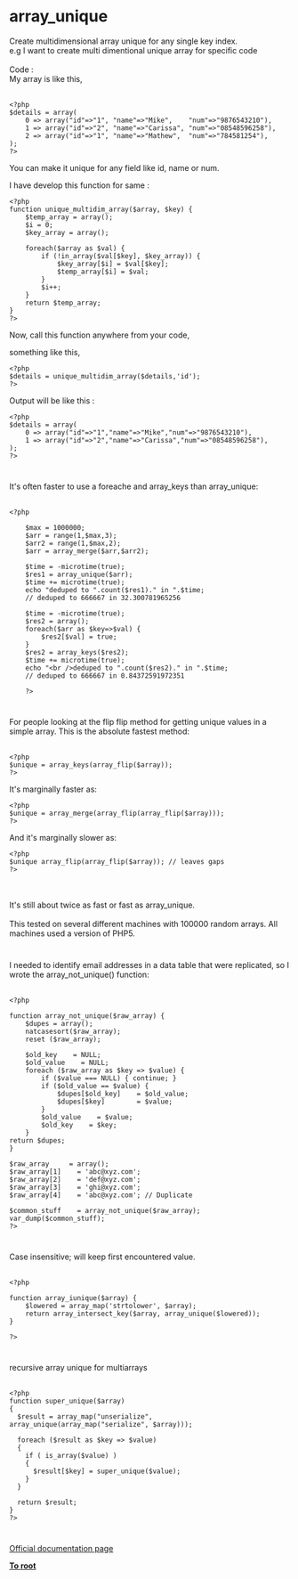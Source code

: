 # array_unique



Create multidimensional array unique for any single key index.<br>e.g I want to create multi dimentional unique array for specific code<br><br>Code : <br>My array is like this,<br><br>

```
<?php
$details = array(
    0 => array("id"=>"1", "name"=>"Mike",    "num"=>"9876543210"),
    1 => array("id"=>"2", "name"=>"Carissa", "num"=>"08548596258"),
    2 => array("id"=>"1", "name"=>"Mathew",  "num"=>"784581254"),
);
?>
```


You can make it unique for any field like id, name or num.

I have develop this function for same : 


```
<?php
function unique_multidim_array($array, $key) {
    $temp_array = array();
    $i = 0;
    $key_array = array();
    
    foreach($array as $val) {
        if (!in_array($val[$key], $key_array)) {
            $key_array[$i] = $val[$key];
            $temp_array[$i] = $val;
        }
        $i++;
    }
    return $temp_array;
}
?>
```


Now, call this function anywhere from your code,

something like this,


```
<?php
$details = unique_multidim_array($details,'id');
?>
```


Output will be like this :


```
<?php
$details = array(
    0 => array("id"=>"1","name"=>"Mike","num"=>"9876543210"),
    1 => array("id"=>"2","name"=>"Carissa","num"=>"08548596258"),
);
?>
```
  

#

It&apos;s often faster to use a foreache and array_keys than array_unique:<br><br>    

```
<?php

    $max = 1000000;
    $arr = range(1,$max,3);
    $arr2 = range(1,$max,2);
    $arr = array_merge($arr,$arr2);

    $time = -microtime(true);
    $res1 = array_unique($arr);
    $time += microtime(true);
    echo "deduped to ".count($res1)." in ".$time;
    // deduped to 666667 in 32.300781965256

    $time = -microtime(true);
    $res2 = array();
    foreach($arr as $key=>$val) {    
        $res2[$val] = true;
    }
    $res2 = array_keys($res2);
    $time += microtime(true);
    echo "<br />deduped to ".count($res2)." in ".$time;
    // deduped to 666667 in 0.84372591972351

    ?>
```
  

#

For people looking at the flip flip method for getting unique values in a simple array. This is the absolute fastest method:<br><br>

```
<?php
$unique = array_keys(array_flip($array));
?>
```


It's marginally faster as:


```
<?php
$unique = array_merge(array_flip(array_flip($array)));
?>
```


And it's marginally slower as:


```
<?php
$unique array_flip(array_flip($array)); // leaves gaps
?>
```
<br><br>It&apos;s still about twice as fast or fast as array_unique.<br><br>This tested on several different machines with 100000 random arrays. All machines used a version of PHP5.  

#

I needed to identify email addresses in a data table that were replicated, so I wrote the array_not_unique() function:<br><br>

```
<?php

function array_not_unique($raw_array) {
    $dupes = array();
    natcasesort($raw_array);
    reset ($raw_array);

    $old_key    = NULL;
    $old_value    = NULL;
    foreach ($raw_array as $key => $value) {
        if ($value === NULL) { continue; }
        if ($old_value == $value) {
            $dupes[$old_key]    = $old_value;
            $dupes[$key]        = $value;
        }
        $old_value    = $value;
        $old_key    = $key;
    }
return $dupes;
}

$raw_array     = array();
$raw_array[1]    = 'abc@xyz.com';
$raw_array[2]    = 'def@xyz.com';
$raw_array[3]    = 'ghi@xyz.com';
$raw_array[4]    = 'abc@xyz.com'; // Duplicate

$common_stuff    = array_not_unique($raw_array);
var_dump($common_stuff);
?>
```
  

#

Case insensitive; will keep first encountered value.<br><br>

```
<?php

function array_iunique($array) {
    $lowered = array_map('strtolower', $array);
    return array_intersect_key($array, array_unique($lowered));
}

?>
```
  

#

recursive array unique for multiarrays<br><br>

```
<?php
function super_unique($array)
{
  $result = array_map("unserialize", array_unique(array_map("serialize", $array)));

  foreach ($result as $key => $value)
  {
    if ( is_array($value) )
    {
      $result[$key] = super_unique($value);
    }
  }

  return $result;
}
?>
```
  

#

[Official documentation page](https://www.php.net/manual/en/function.array-unique.php)

**[To root](/README.md)**